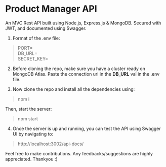 # Product Manager API

An MVC Rest API built using Node.js, Express.js & MongoDB. Secured with JWT, and documented using Swagger.


1. Format of the .env file:
  > PORT=<br>
  > DB_URL=<br>
  > SECRET_KEY=

2. Before cloning the repo, make sure you have a cluster ready on MongoDB Atlas. Paste the connection url in the __DB_URL__ val in the .env file.

3. Now clone the repo and install all the dependencies using: 
  > npm i <br>

  Then, start the server:
  > npm start

4. Once the server is up and running, you can test the API using Swagger UI by navigating to:
  >  http://localhost:3002/api-docs/


Feel free to make contributions. Any feedbacks/suggestions are highly appreciated. Thankyou :)
